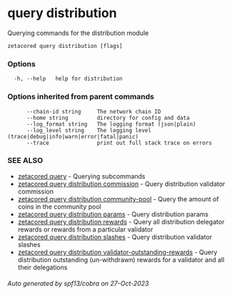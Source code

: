 # query distribution

Querying commands for the distribution module

```
zetacored query distribution [flags]
```

### Options

```
  -h, --help   help for distribution
```

### Options inherited from parent commands

```
      --chain-id string     The network chain ID
      --home string         directory for config and data 
      --log_format string   The logging format (json|plain) 
      --log_level string    The logging level (trace|debug|info|warn|error|fatal|panic) 
      --trace               print out full stack trace on errors
```

### SEE ALSO

* [zetacored query](zetacored_query.md)	 - Querying subcommands
* [zetacored query distribution commission](zetacored_query_distribution_commission.md)	 - Query distribution validator commission
* [zetacored query distribution community-pool](zetacored_query_distribution_community-pool.md)	 - Query the amount of coins in the community pool
* [zetacored query distribution params](zetacored_query_distribution_params.md)	 - Query distribution params
* [zetacored query distribution rewards](zetacored_query_distribution_rewards.md)	 - Query all distribution delegator rewards or rewards from a particular validator
* [zetacored query distribution slashes](zetacored_query_distribution_slashes.md)	 - Query distribution validator slashes
* [zetacored query distribution validator-outstanding-rewards](zetacored_query_distribution_validator-outstanding-rewards.md)	 - Query distribution outstanding (un-withdrawn) rewards for a validator and all their delegations

###### Auto generated by spf13/cobra on 27-Oct-2023
